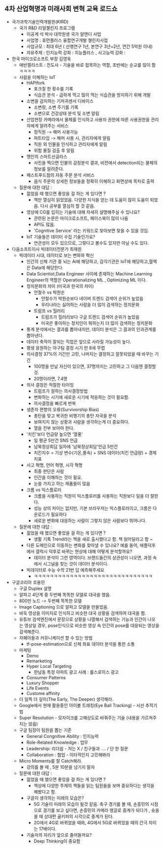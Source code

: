 ## 4차 산업혁명과 미래사회 변혁 교육 로드쇼

* 국가과학기술인력개발원(KIRD)
  * 국가 R&D 리얼챌린지 프로그램
    * 이공계 석 박사 대학원생 국가 알앤디 사업
    * 사업명 : 휴먼플러스 융합연구개발 챌린지사업
    * 사업규모 : 최대 6년 ( 선행연구 1년, 본연구 3년+2년, 연간 5억원 이내)
    * 자유주제 : 인지능력 강화 : 지능플러스 , 사고능력 강화 : 
* 한국 마이크로소프트 부장 김영욱
  * 애반젤리스트 : 전도사 - 기술을 바로 접목하는 역할, 초반에는 순교를 많이 함 ㅋㅋㅋㅋ
  * 사람을 이해하는 IoT
    * HAPIfork
      * 포크질 한 횟수를 기록
      * 식습관 분석 - 급하게 먹고 많이 먹는 식습관을 방지하기 위해 개발
    * 소변을 감지하는 기저귀센서 디바이스
      * 소변량, 소변 주기를 기록
      * 소변으로 건강상태 분석 및 소변 알림 
    * 산업현장 카메라에서 물체를 인식하고 사용자 권한에 따른 사용권한을 관리자에게 알려주는 서비스
      * 정직원 -> 해머 사용가능
      * 파트타임 -> 해머 사용 시, 관리자에게 알림
      * 직원 외 인물을 인식하고 관리자에게 알림
      * 위험 물질 검출 후 알림
    * 맹인의 스마트선글라스
      * 사진을 찍으면 인물의 감정분석 결과, 비전에서 detection되는 물체의 정보를 알려준다.
    * 패스트푸드점의 자동 주문 분석 서비스
      * 음식 주문의 상세한 정보들을 정확히 이해하고 화면상에 목차로 출력
  * 질문에 대한 대답 :
    * 젊었을 때 했으면 좋았을 걸 하는 게 있다면 ? 
      * 책만 열심히 읽었었음. 다양한 지식을 얻는 데 도움이 많이 도움이 되었음. 다시 공부를 열심히 할 것 같음.
    * 영상에 CG를 입히는 기술에 대해 자세히 설명해주실 수 있나요?
      * 관련된 논문은 마이크로소프트, 페이스북이 많이 나옴
      * API도 많음. 
      * 'Cognitive Service' 라는 키워드로 찾아보면 찾을 수 있을 것임.
    * IoT 기술들은 데이터 수집 기술인가요?
      * 연관성이 모두 있으므로, 그렇다고 볼수도 있지만 아닐 수도 있다.
* 다음소프트이사 빅데이터전문가 최재원
  * 빅데이터 시대, 데이터로 보는 변화와 혁신
    * 인간의 신체 기관 중 뇌는 Ai에 해당하고, 감각기관은 IoT에 해당하고,혈액은 Data에 해당한다.
    * Data Scientist,Data Engineer 사이에 존재하는 Machine Learning Engineer의 역할은 Operationalizing ML , Optimizing ML 이다.
    * 정치문화의 차이 (미국과 한국의 차이)
      * 안철수 vs 박원순
        * 안철수가 박원순보다 네이버 트렌드 검색어 순위가 높았음
        * 우리나라는 싫어하는 사람을 더 많이 검색하는 정치문화
      * 트럼프 vs 힐러리
        * 트럼프가 힐러리보다 구글 트렌드 검색어 순위가 높았음
        * 미국은 좋아하는 정치인이 뭐하는지 더 많이 검색하는 정치문화
    * 통계 분석에서는 결과를 뽑아내지만, 데이터 분석은 그 결과의 인과관계를 뽑아낸다.
    * 데이터 축적이 잘되는 직업은 앞으로 사라질 가능성이 높다.
    * 평생 응원하는 야구팀 결정 시기 만 8세 무렵
    * 의사결정 37%의 기간만 고민, 나머지는 결정하고 잘못되었을 때 바꾸는 기간
      * 100명을 만날 자신이 있으면, 37명까지는 고민하고 그 다음엔 결정할 것.
      * 20명이라면, 7.4명
    * 의사 결정은 적절한 타이밍
      * 트럼프가 잘하는 의사결정방법
      * 변화하는 시기에 새로운 시기에 적응하는 것이 필요함.
      * 의사결정을 빠르게 번복
    * 생존자 편향의 오류(Survivorship Bias)
      * 총탄을 맞고 복귀한 비행기의 총탄 자국을 분석
      * 보여지지 않는 상황과 사람을 생각하는게 더 중요하다.
      * 열을 전부 보아야 한다.
    * '치킨'보다 언급량 높으면 '열풍'
      * 일 평균 5만건 SNS 언급
      * 남북정상회담 일자에 '남북정상회담'언급 5만건
      * 치킨지수 = 기상 변수(기온,풍속) + SNS 데이터(치킨 언급량) + 경제 지표
    * 사고 혁명, 언어 혁명, 시각 혁명
      * 최종 판단은 사람
      * 인간을 이해하는 것이 필요.
      * 눈을 가지고 하는 제품들이 많음
    * 크롬 vs 익스플로러
      * 크롬을 사용하는 직원이 익스플로러를 사용하는 직원보다 일을 더 잘한다.
      * 성능 상의 차이는 없지만, 기본 브라우저는 익스플로러이고, 크롬은 다운로드가 필요하다
      * 새로운 변화에 대응하는 사람이 그렇지 않은 사람보다 뛰어나다.
  * 질문에 대한 대답 :
    * 젊었을 때 했으면 좋았을 걸 하는 게 있다면 ? 
      * 생활 기록 Trend라는 책을 새로 출시했다고 함. 책 읽어달라고 함 ~
    * 다른 도메인으로 이동하는 변화를 찾아낼 수 있나요? 예를 들어, 애플덕후에서 갤럭시 덕후로 바뀌는 현상에 대해 어떻게 분석할까요?
      * 데이터 분석이 그런 영역이다. 브랜드들간의 상관성이 나오면, 과정 속에서 시그널을 찾는 것이 데이터 분석이다.
    * 빅데이터로 수능 수학 21번 답 예측해주세요
      * ㅋㅋㅋㅋㅋㅋㅋㅋㅋㅋㅋㅋㅋㅋㅋㅋㅋㅋㅋㅋㅋㅋㅋㅋㅋㅋㅋㅋㅋㅋ
* 구글코리아 조용민
  * 구글 Duplex 설명
  * 알파고 4단계 중 두번째 똑똑한 모델로 대국을 했음.
  * 800만 노드 -> 두번째 똑똑한 모델
  * Image Captioning 으로 알파고 모델을 만들었음.
  * 바둑 영상을 이미지로 인식하고 비슷한 대국 상황을 검색하여 대국을 함.
  * 유튜브 검색엔진에서 문장으로 상황을 나열해서 검색하는 기능과 인간이 나오는 영상일 경우, pose인식으로 비슷한 영상 속 인간의 pose를 대응되는 영상을 검색해준다.
  * 자폐아들과 커뮤니케이션 할 수 있는 방법
    * tf-pose-estimation으로 신체 좌표 데이터 분석을 통한 소통
  * 마케팅 
    * Demo
    * Remarketing
    * Hyper Local Targeting
      * 한남동 특정 아파트 광고 사례 :  롤스로이스 광고
    * Consumer Patterns
    * Luxury Shopper
    * Life Events
    * Custome affinity
  * 더 일찍 더 깊이(The Early, The Deeper) 생각해라.
  * Google에서 현재 활용중인 아이볼 트래킹(Eye Ball Tracking) - 시선 추적기법
  * Super Resolution  - 모자이크를 고해상도로 바꿔주는 기술 (내용을 가르쳐주지는 않음)
  * 구글 팀장이 팀원을 뽑는 기준
    * General Congnitive Ability : 인지능력
    * Role-Related Knowledge : 업무
    * Leadership: 리더쉽 - 저는 X / 친구들과 …. / 단 한 질문
    * Collaboration : 협업 - 이타적인지 고민해봐라
  * Micro Moments를 잘 Catch해라.
    * 강의를 볼 때 , 5분 10분을 넘기지 말자
  * 질문에 대한 대답 :
    * 젊었을 때 했으면 좋았을 걸 하는 게 있다면 ? 
      * 책상에 다양한 주제의 책들을 읽는 팀원들을 보며 중요하다는 생각을 해봤다고 함.
    * 구글이 생각하는 미래의 모습은?
      * 5G 기술이 미래의 모습이 될것 같음. 축구 경기를 볼 때, 손흥민의 시점으로 경기를 보고 싶다면, 손흥민의 카메라 앵글로 중계가 되다가 , 슛을 쏠 때 상대편 골키퍼의 시각으로 중계가 된다.
      * 2G에서 4G로 바뀌었을 때와, 4G에서 5G로 바뀌었을 때의 간극 차이는 17배이다.
    * 기술자의 자리가 앞으로 줄어들까요?
      * Deep Thinking이 중요함

